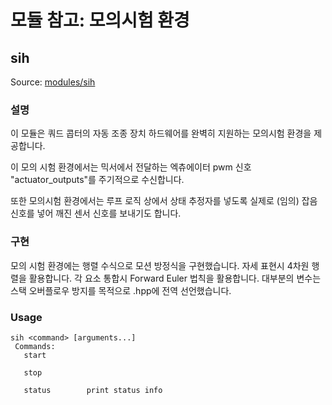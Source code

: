 # 모듈 참고: 모의시험 환경

## sih

Source: [modules/sih](https://github.com/PX4/Firmware/tree/master/src/modules/sih)

### 설명

이 모듈은 쿼드 콥터의 자동 조종 장치 하드웨어를 완벽히 지원하는 모의시험 환경을 제공합니다.

이 모의 시험 환경에서는 믹서에서 전달하는 엑츄에이터 pwm 신호 "actuator_outputs"를 주기적으로 수신합니다.

또한 모의시험 환경에서는 루프 로직 상에서 상태 추정자를 넣도록 실제로 (임의) 잡음 신호를 넣어 깨진 센서 신호를 보내기도 합니다.

### 구현

모의 시험 환경에는 행렬 수식으로 모션 방정식을 구현했습니다. 자세 표현시 4차원 행렬을 활용합니다. 각 요소 통합시 Forward Euler 법칙을 활용합니다. 대부분의 변수는 스택 오버플로우 방지를 목적으로 .hpp에 전역 선언했습니다.

<a id="sih_usage"></a>

### Usage

    sih <command> [arguments...]
     Commands:
       start
    
       stop
    
       status        print status info